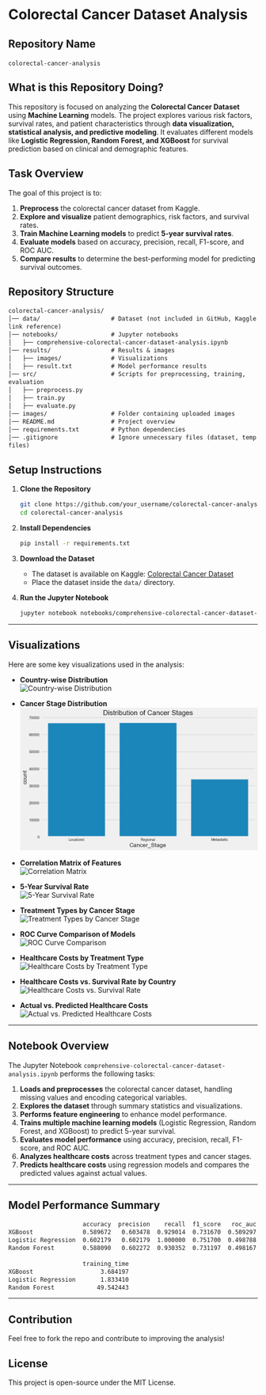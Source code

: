 # Colorectal Cancer Dataset Analysis

## Repository Name
`colorectal-cancer-analysis`

## What is this Repository Doing?
This repository is focused on analyzing the **Colorectal Cancer Dataset** using **Machine Learning** models. The project explores various risk factors, survival rates, and patient characteristics through **data visualization, statistical analysis, and predictive modeling**. It evaluates different models like **Logistic Regression, Random Forest, and XGBoost** for survival prediction based on clinical and demographic features.

## Task Overview
The goal of this project is to:
1. **Preprocess** the colorectal cancer dataset from Kaggle.
2. **Explore and visualize** patient demographics, risk factors, and survival rates.
3. **Train Machine Learning models** to predict **5-year survival rates**.
4. **Evaluate models** based on accuracy, precision, recall, F1-score, and ROC AUC.
5. **Compare results** to determine the best-performing model for predicting survival outcomes.

## Repository Structure
```
colorectal-cancer-analysis/
│── data/                    # Dataset (not included in GitHub, Kaggle link reference)
│── notebooks/               # Jupyter notebooks
│   ├── comprehensive-colorectal-cancer-dataset-analysis.ipynb
│── results/                 # Results & images
│   ├── images/              # Visualizations
│   ├── result.txt           # Model performance results
│── src/                     # Scripts for preprocessing, training, evaluation
│   ├── preprocess.py
│   ├── train.py
│   ├── evaluate.py
│── images/                  # Folder containing uploaded images
│── README.md                # Project overview
│── requirements.txt         # Python dependencies
│── .gitignore               # Ignore unnecessary files (dataset, temp files)
```

## Setup Instructions

1. **Clone the Repository**
   ```bash
   git clone https://github.com/your_username/colorectal-cancer-analysis.git
   cd colorectal-cancer-analysis
   ```

2. **Install Dependencies**
   ```bash
   pip install -r requirements.txt
   ```

3. **Download the Dataset**
   - The dataset is available on Kaggle: [Colorectal Cancer Dataset](https://www.kaggle.com/)
   - Place the dataset inside the `data/` directory.

4. **Run the Jupyter Notebook**
   ```bash
   jupyter notebook notebooks/comprehensive-colorectal-cancer-dataset-analysis.ipynb
   ```

---

## **Visualizations**
Here are some key visualizations used in the analysis:

- **Country-wise Distribution**  
  ![Country-wise Distribution](images/countrywise.png)

- **Cancer Stage Distribution**  
  ![Cancer Stage Distribution](images/cancerstage.png)

- **Correlation Matrix of Features**  
  ![Correlation Matrix](images/correlation.png)

- **5-Year Survival Rate**  
  ![5-Year Survival Rate](images/5_years.png)

- **Treatment Types by Cancer Stage**  
  ![Treatment Types by Cancer Stage](images/treatment_types_by_cancer_stage.png)

- **ROC Curve Comparison of Models**  
  ![ROC Curve Comparison](images/roc_curve_comparison.png)

- **Healthcare Costs by Treatment Type**  
  ![Healthcare Costs by Treatment Type](images/healthcare_costs_by_treatment_type.png)

- **Healthcare Costs vs. Survival Rate by Country**  
  ![Healthcare Costs vs. Survival Rate](images/healthcare_costs_vs_survival_by_country.png)

- **Actual vs. Predicted Healthcare Costs**  
  ![Actual vs. Predicted Healthcare Costs](images/actual_vs_predicted_healthcare_costs.png)

---

## **Notebook Overview**
The Jupyter Notebook `comprehensive-colorectal-cancer-dataset-analysis.ipynb` performs the following tasks:
1. **Loads and preprocesses** the colorectal cancer dataset, handling missing values and encoding categorical variables.
2. **Explores the dataset** through summary statistics and visualizations.
3. **Performs feature engineering** to enhance model performance.
4. **Trains multiple machine learning models** (Logistic Regression, Random Forest, and XGBoost) to predict 5-year survival.
5. **Evaluates model performance** using accuracy, precision, recall, F1-score, and ROC AUC.
6. **Analyzes healthcare costs** across treatment types and cancer stages.
7. **Predicts healthcare costs** using regression models and compares the predicted values against actual values.

---

## **Model Performance Summary**
```
                     accuracy  precision    recall  f1_score   roc_auc  
XGBoost              0.589672   0.603478  0.929014  0.731670  0.509297   
Logistic Regression  0.602179   0.602179  1.000000  0.751700  0.498788   
Random Forest        0.588090   0.602272  0.930352  0.731197  0.498167   

                     training_time  
XGBoost                   3.684197  
Logistic Regression       1.833410  
Random Forest            49.542443  
```

---

## **Contribution**
Feel free to fork the repo and contribute to improving the analysis!

## **License**
This project is open-source under the MIT License.
